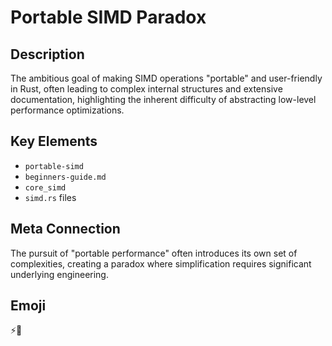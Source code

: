 # Portable SIMD Paradox

## Description
The ambitious goal of making SIMD operations "portable" and user-friendly in Rust, often leading to complex internal structures and extensive documentation, highlighting the inherent difficulty of abstracting low-level performance optimizations.

## Key Elements
- `portable-simd`
- `beginners-guide.md`
- `core_simd`
- `simd.rs` files

## Meta Connection
The pursuit of "portable performance" often introduces its own set of complexities, creating a paradox where simplification requires significant underlying engineering.

## Emoji
⚡🧩
